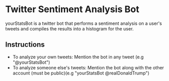 # Twitter Sentiment Analysis Bot
yourStatsBot is a twitter bot that performs a sentiment analysis on a user's tweets and compiles the results into a histogram for the user. 
## Instructions
* To analyze your own tweets: Mention the bot in any tweet (e.g "@yourStatsBot")  
* To analyze someone else's tweets: Mention the bot along with the other account (must be public)(e.g "yourStatsBot @realDonaldTrump")
